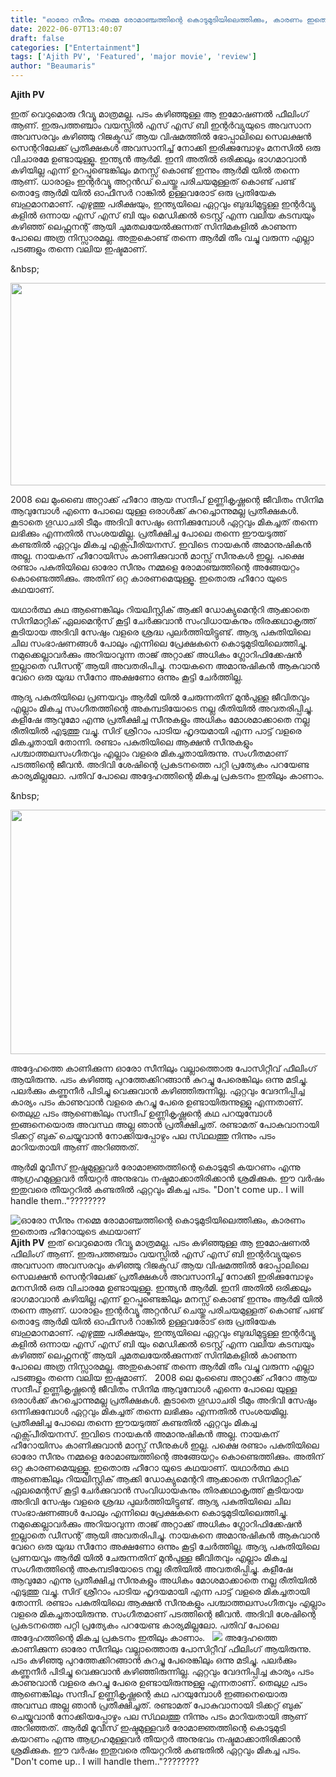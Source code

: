 ```yaml
---
title: "ഓരോ സീനും നമ്മെ രോമാഞ്ചത്തിന്റെ കൊടുമുടിയിലെത്തിക്കും, കാരണം ഇതൊരു ഹീറോയുടെ കഥയാണ്"
date: 2022-06-07T13:40:07
draft: false
categories: ["Entertainment"]
tags: ['Ajith PV', 'Featured', 'major movie', 'review']
author: "Beaumaris"
---
```


<strong>Ajith PV </strong>

ഇത് വെറുമൊരു റീവ്യൂ മാത്രമല്ല. പടം കഴിഞ്ഞുള്ള ആ ഇമോഷണൽ ഫീലിംഗ് ആണ്. ഇരുപത്തഞ്ചാം വയസ്സിൽ എസ് എസ് ബി ഇന്റർവ്യുയുടെ അവസാന അവസരവും കഴിഞ്ഞു റിജക്ടഡ് ആയ വിഷമത്തിൽ ഭോപ്പാലിലെ സെലക്ഷൻ സെന്ററിലേക്ക് പ്രതീക്ഷകൾ അവസാനിച്ച്‌ നോക്കി ഇരിക്കുമ്പോഴും മനസിൽ ഒരു വിചാരമേ ഉണ്ടായുള്ളൂ. ഇന്ത്യൻ ആർമി. ഇനി അതിൽ ഒരിക്കലും ഭാഗമാവാൻ കഴിയില്ല എന്ന് ഉറപ്പുണ്ടെങ്കിലും മനസ്സ് കൊണ്ട് ഇന്നും ആർമി യിൽ തന്നെ ആണ്. ധാരാളം ഇന്റർവ്യൂ അറ്റൻഡ് ചെയ്തു പരിചയമുള്ളത് കൊണ്ട് പണ്ട് തൊട്ടേ ആർമി യിൽ ഓഫീസർ റാങ്കിൽ ഉള്ളവരോട് ഒരു പ്രതിയേക ബഹുമാനമാണ്. എഴുത്തു പരീക്ഷയും, ഇന്ത്യയിലെ ഏറ്റവും ബുദ്ധിമുട്ടുള്ള ഇന്റർവ്യൂ കളിൽ ഒന്നായ എസ് എസ് ബി യും മെഡിക്കൽ ടെസ്റ്റ് എന്ന വലിയ കടമ്പയും കഴിഞ്ഞ് ലെഫ്റ്റനന്റ് ആയി ചുമതലയേൽക്കുന്നത് സിനിമകളിൽ കാണുന്ന പോലെ അത്ര നിസ്സാരമല്ല. അതുകൊണ്ട് തന്നെ ആർമി തീം വച്ചു വരുന്ന എല്ലാ പടങ്ങളും തന്നെ വലിയ ഇഷ്ടമാണ്.

&amp;nbsp;

<img class="wp-image-338136 aligncenter" src="https://cdn.boolokam.com/articles/2022/06/jyjyjyy.jpg" alt="" width="598" height="324" />

2008 ലെ മുംബൈ അറ്റാക്ക് ഹീറോ ആയ സന്ദീപ് ഉണ്ണികൃഷ്ണന്റെ ജീവിതം സിനിമ ആവുമ്പോൾ എന്നെ പോലെ യുള്ള ഒരാൾക്ക് കുറച്ചൊന്നുമല്ല പ്രതീക്ഷകൾ. കൂടാതെ ഗൂഡാചരി ടീമും അദിവി സേഷും ഒന്നിക്കുമ്പോൾ ഏറ്റവും മികച്ചത് തന്നെ ലഭിക്കും എന്നതിൽ സംശയമില്ല. പ്രതീക്ഷിച്ച പോലെ തന്നെ ഈയടുത്ത് കണ്ടതിൽ ഏറ്റവും മികച്ച എക്സ്പീരിയനസ്. ഇവിടെ നായകൻ അമാനുഷികൻ അല്ല. നായകന് ഹീറോയിസം കാണിക്കുവാൻ മാസ്സ് സീനുകൾ ഇല്ല. പക്ഷെ രണ്ടാം പകുതിയിലെ ഓരോ സീനും നമ്മളെ രോമാഞ്ചത്തിന്റെ അങ്ങേയറ്റം കൊണ്ടെത്തിക്കും. അതിന് ഒറ്റ കാരണമെയുള്ളൂ. ഇതൊരു ഹീറോ യുടെ കഥയാണ്.

യഥാർത്ഥ കഥ ആണെങ്കിലും റിയലിസ്റ്റിക് ആക്കി ഡോക്യുമെന്ററി ആക്കാതെ സിനിമാറ്റിക് ഏലമെന്റസ് കൂട്ടി ചേർക്കുവാൻ സംവിധായകനും തിരക്കഥാകൃത്ത് കൂടിയായ അദിവി സേഷും വളരെ ശ്രദ്ധ പുലർത്തിയിട്ടുണ്ട്. ആദ്യ പകുതിയിലെ ചില സംഭാഷണങ്ങൾ പോലും എന്നിലെ പ്രേക്ഷകനെ കൊടുമുടിയിലെത്തിച്ചു. നമുക്കെല്ലാവർക്കും അറിയാവുന്ന താജ് അറ്റാക്ക് അധികം ഗ്ലോറിഫിക്കേഷൻ ഇല്ലാതെ ഡീസന്റ് ആയി അവതരിപിച്ചു. നായകനെ അമാനുഷികൻ ആകുവാൻ വേറെ ഒരു യുദ്ധ സീനോ അക്ഷണോ ഒന്നും കൂട്ടി ചേർത്തില്ല.

ആദ്യ പകുതിയിലെ പ്രണയവും ആർമി യിൽ ചേരുന്നതിന് മുൻപുള്ള ജീവിതവും എല്ലാം മികച്ച സംഗീതത്തിന്റെ അകമ്പടിയോടെ നല്ല രീതിയിൽ അവതരിപ്പിച്ചു. കളീഷേ ആവുമോ എന്നു പ്രതീക്ഷിച്ച സീനുകളും അധികം മോശമാക്കാതെ നല്ല രീതിയിൽ എടുത്തു വച്ചു. സിദ് ശ്രീറാം പാടിയ ഹൃദയമായി എന്ന പാട്ട് വളരെ മികച്ചതായി തോന്നി. രണ്ടാം പകുതിയിലെ ആക്ഷൻ സീനുകളും പശ്ചാത്തലസംഗീതവും എല്ലാം വളരെ മികച്ചതായിരുന്നു. സംഗീതമാണ് പടത്തിന്റെ ജീവൻ. അദിവി ശേഷിന്റെ പ്രകടനത്തെ പറ്റി പ്രത്യേകം പറയേണ്ട കാര്യമില്ലലോ. പതിവ് പോലെ അദ്ദേഹത്തിന്റെ മികച്ച പ്രകടനം ഇതിലും കാണാം.

&amp;nbsp;

<img class="wp-image-338137 aligncenter" src="https://cdn.boolokam.com/articles/2022/06/uiiii.webp" alt="" width="695" height="391" />

അദ്ദേഹത്തെ കാണിക്കുന്ന ഓരോ സീനിലും വല്ലാത്തൊരു പോസിറ്റീവ് ഫീലിംഗ് ആയിരുന്നു.
പടം കഴിഞ്ഞു പുറത്തേക്കിറങ്ങാൻ കുറച്ചു പേരെങ്കിലും ഒന്നു മടിച്ചു. പലർക്കും കണ്ണുനീർ പിടിച്ചു വെക്കുവാൻ കഴിഞ്ഞിരുന്നില്ല. ഏറ്റവും വേദനിപ്പിച്ച കാര്യം പടം കാണുവാൻ വളരെ കുറച്ചു പേരെ ഉണ്ടായിരുന്നുള്ളൂ എന്നതാണ്. തെലുഗു പടം ആണെങ്കിലും സന്ദീപ് ഉണ്ണികൃഷ്ണന്റെ കഥ പറയുമ്പോൾ ഇങ്ങനെയൊരു അവസ്ഥ അല്ല ഞാൻ പ്രതീക്ഷിച്ചത്. രണ്ടാമത് പോകുവാനായി ടിക്കറ്റ് ബുക് ചെയ്യുവാൻ നോക്കിയപ്പോഴും പല സ്‌ഥലത്തു നിന്നും പടം മാറിയതായി ആണ് അറിഞ്ഞത്.

ആർമി മൂവീസ് ഇഷ്ടമുള്ളവർ രോമാജ്ഞത്തിന്റെ കൊടുമുടി കയറണം എന്നു ആഗ്രഹമുള്ളവർ തീയറ്റർ അനുഭവം നഷ്ടമാക്കാതിരിക്കാൻ ശ്രമിക്കുക. ഈ വർഷം ഇതുവരെ തീയറ്ററിൽ കണ്ടതിൽ ഏറ്റവും മികച്ച പടം.
"Don't come up.. I will handle them.."????????


![ഓരോ സീനും നമ്മെ രോമാഞ്ചത്തിന്റെ കൊടുമുടിയിലെത്തിക്കും, കാരണം ഇതൊരു ഹീറോയുടെ കഥയാണ്](https://cdn.boolokam.com/articles/2022/06/jyjyjyy.jpg)**Ajith PV** ഇത് വെറുമൊരു റീവ്യൂ മാത്രമല്ല. പടം കഴിഞ്ഞുള്ള ആ ഇമോഷണൽ ഫീലിംഗ് ആണ്. ഇരുപത്തഞ്ചാം വയസ്സിൽ എസ് എസ് ബി ഇന്റർവ്യുയുടെ അവസാന അവസരവും കഴിഞ്ഞു റിജക്ടഡ് ആയ വിഷമത്തിൽ ഭോപ്പാലിലെ സെലക്ഷൻ സെന്ററിലേക്ക് പ്രതീക്ഷകൾ അവസാനിച്ച്‌ നോക്കി ഇരിക്കുമ്പോഴും മനസിൽ ഒരു വിചാരമേ ഉണ്ടായുള്ളൂ. ഇന്ത്യൻ ആർമി. ഇനി അതിൽ ഒരിക്കലും ഭാഗമാവാൻ കഴിയില്ല എന്ന് ഉറപ്പുണ്ടെങ്കിലും മനസ്സ് കൊണ്ട് ഇന്നും ആർമി യിൽ തന്നെ ആണ്. ധാരാളം ഇന്റർവ്യൂ അറ്റൻഡ് ചെയ്തു പരിചയമുള്ളത് കൊണ്ട് പണ്ട് തൊട്ടേ ആർമി യിൽ ഓഫീസർ റാങ്കിൽ ഉള്ളവരോട് ഒരു പ്രതിയേക ബഹുമാനമാണ്. എഴുത്തു പരീക്ഷയും, ഇന്ത്യയിലെ ഏറ്റവും ബുദ്ധിമുട്ടുള്ള ഇന്റർവ്യൂ കളിൽ ഒന്നായ എസ് എസ് ബി യും മെഡിക്കൽ ടെസ്റ്റ് എന്ന വലിയ കടമ്പയും കഴിഞ്ഞ് ലെഫ്റ്റനന്റ് ആയി ചുമതലയേൽക്കുന്നത് സിനിമകളിൽ കാണുന്ന പോലെ അത്ര നിസ്സാരമല്ല. അതുകൊണ്ട് തന്നെ ആർമി തീം വച്ചു വരുന്ന എല്ലാ പടങ്ങളും തന്നെ വലിയ ഇഷ്ടമാണ്. &nbsp; 2008 ലെ മുംബൈ അറ്റാക്ക് ഹീറോ ആയ സന്ദീപ് ഉണ്ണികൃഷ്ണന്റെ ജീവിതം സിനിമ ആവുമ്പോൾ എന്നെ പോലെ യുള്ള ഒരാൾക്ക് കുറച്ചൊന്നുമല്ല പ്രതീക്ഷകൾ. കൂടാതെ ഗൂഡാചരി ടീമും അദിവി സേഷും ഒന്നിക്കുമ്പോൾ ഏറ്റവും മികച്ചത് തന്നെ ലഭിക്കും എന്നതിൽ സംശയമില്ല. പ്രതീക്ഷിച്ച പോലെ തന്നെ ഈയടുത്ത് കണ്ടതിൽ ഏറ്റവും മികച്ച എക്സ്പീരിയനസ്. ഇവിടെ നായകൻ അമാനുഷികൻ അല്ല. നായകന് ഹീറോയിസം കാണിക്കുവാൻ മാസ്സ് സീനുകൾ ഇല്ല. പക്ഷെ രണ്ടാം പകുതിയിലെ ഓരോ സീനും നമ്മളെ രോമാഞ്ചത്തിന്റെ അങ്ങേയറ്റം കൊണ്ടെത്തിക്കും. അതിന് ഒറ്റ കാരണമെയുള്ളൂ. ഇതൊരു ഹീറോ യുടെ കഥയാണ്. യഥാർത്ഥ കഥ ആണെങ്കിലും റിയലിസ്റ്റിക് ആക്കി ഡോക്യുമെന്ററി ആക്കാതെ സിനിമാറ്റിക് ഏലമെന്റസ് കൂട്ടി ചേർക്കുവാൻ സംവിധായകനും തിരക്കഥാകൃത്ത് കൂടിയായ അദിവി സേഷും വളരെ ശ്രദ്ധ പുലർത്തിയിട്ടുണ്ട്. ആദ്യ പകുതിയിലെ ചില സംഭാഷണങ്ങൾ പോലും എന്നിലെ പ്രേക്ഷകനെ കൊടുമുടിയിലെത്തിച്ചു. നമുക്കെല്ലാവർക്കും അറിയാവുന്ന താജ് അറ്റാക്ക് അധികം ഗ്ലോറിഫിക്കേഷൻ ഇല്ലാതെ ഡീസന്റ് ആയി അവതരിപിച്ചു. നായകനെ അമാനുഷികൻ ആകുവാൻ വേറെ ഒരു യുദ്ധ സീനോ അക്ഷണോ ഒന്നും കൂട്ടി ചേർത്തില്ല. ആദ്യ പകുതിയിലെ പ്രണയവും ആർമി യിൽ ചേരുന്നതിന് മുൻപുള്ള ജീവിതവും എല്ലാം മികച്ച സംഗീതത്തിന്റെ അകമ്പടിയോടെ നല്ല രീതിയിൽ അവതരിപ്പിച്ചു. കളീഷേ ആവുമോ എന്നു പ്രതീക്ഷിച്ച സീനുകളും അധികം മോശമാക്കാതെ നല്ല രീതിയിൽ എടുത്തു വച്ചു. സിദ് ശ്രീറാം പാടിയ ഹൃദയമായി എന്ന പാട്ട് വളരെ മികച്ചതായി തോന്നി. രണ്ടാം പകുതിയിലെ ആക്ഷൻ സീനുകളും പശ്ചാത്തലസംഗീതവും എല്ലാം വളരെ മികച്ചതായിരുന്നു. സംഗീതമാണ് പടത്തിന്റെ ജീവൻ. അദിവി ശേഷിന്റെ പ്രകടനത്തെ പറ്റി പ്രത്യേകം പറയേണ്ട കാര്യമില്ലലോ. പതിവ് പോലെ അദ്ദേഹത്തിന്റെ മികച്ച പ്രകടനം ഇതിലും കാണാം. &nbsp; ![](https://cdn.boolokam.com/articles/2022/06/uiiii.webp) അദ്ദേഹത്തെ കാണിക്കുന്ന ഓരോ സീനിലും വല്ലാത്തൊരു പോസിറ്റീവ് ഫീലിംഗ് ആയിരുന്നു. പടം കഴിഞ്ഞു പുറത്തേക്കിറങ്ങാൻ കുറച്ചു പേരെങ്കിലും ഒന്നു മടിച്ചു. പലർക്കും കണ്ണുനീർ പിടിച്ചു വെക്കുവാൻ കഴിഞ്ഞിരുന്നില്ല. ഏറ്റവും വേദനിപ്പിച്ച കാര്യം പടം കാണുവാൻ വളരെ കുറച്ചു പേരെ ഉണ്ടായിരുന്നുള്ളൂ എന്നതാണ്. തെലുഗു പടം ആണെങ്കിലും സന്ദീപ് ഉണ്ണികൃഷ്ണന്റെ കഥ പറയുമ്പോൾ ഇങ്ങനെയൊരു അവസ്ഥ അല്ല ഞാൻ പ്രതീക്ഷിച്ചത്. രണ്ടാമത് പോകുവാനായി ടിക്കറ്റ് ബുക് ചെയ്യുവാൻ നോക്കിയപ്പോഴും പല സ്‌ഥലത്തു നിന്നും പടം മാറിയതായി ആണ് അറിഞ്ഞത്. ആർമി മൂവീസ് ഇഷ്ടമുള്ളവർ രോമാജ്ഞത്തിന്റെ കൊടുമുടി കയറണം എന്നു ആഗ്രഹമുള്ളവർ തീയറ്റർ അനുഭവം നഷ്ടമാക്കാതിരിക്കാൻ ശ്രമിക്കുക. ഈ വർഷം ഇതുവരെ തീയറ്ററിൽ കണ്ടതിൽ ഏറ്റവും മികച്ച പടം. "Don't come up.. I will handle them.."????????
